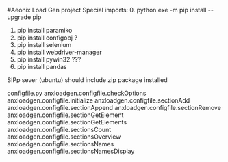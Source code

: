 #Aeonix Load Gen project
Special imports:
0. python.exe -m pip install --upgrade pip
1. pip install paramiko
2. pip install configobj ?
3. pip install selenium
4. pip install webdriver-manager
5. pip install pywin32 ???
6. pip install pandas

SIPp sever (ubuntu) should include zip package installed


configfile.py
    anxloadgen.configfile.checkOptions
    anxloadgen.configfile.initialize
    anxloadgen.configfile.sectionAdd
    anxloadgen.configfile.sectionAppend
    anxloadgen.configfile.sectionRemove
    anxloadgen.configfile.sectionGetElement
    anxloadgen.configfile.sectionGetElements
    anxloadgen.configfile.sectionsCount
    anxloadgen.configfile.sectionsOverview
    anxloadgen.configfile.sectionsNames
    anxloadgen.configfile.sectionsNamesDisplay